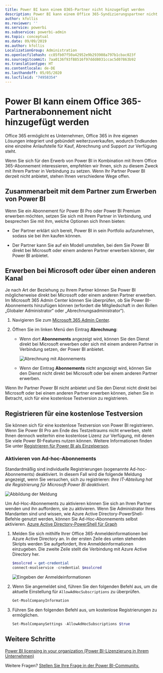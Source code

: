 ```yaml
---
title: Power BI kann einem O365-Partner nicht hinzugefügt werden
description: Power BI kann einem Office 365-Syndizierungspartner nicht hinzugefügt werden Das Syndizierungsmodell ist ein von Office 365 verwendetes Kaufmodell.
author: kfollis
ms.reviewer: ''
ms.service: powerbi
ms.subservice: powerbi-admin
ms.topic: conceptual
ms.date: 09/09/2019
ms.author: kfollis
LocalizationGroup: Administration
ms.openlocfilehash: cc85fb07f50a42952e9b293908a797b1cbac023f
ms.sourcegitcommit: 7aa0136f93f88516f97ddd8031ccac5d07863b92
ms.translationtype: HT
ms.contentlocale: de-DE
ms.lasthandoff: 05/05/2020
ms.locfileid: "74958354"
---
```

# <a name="unable-to-add-power-bi-to-office-365-partner-subscription"></a>Power BI kann einem Office 365-Partnerabonnement nicht hinzugefügt werden

Office 365 ermöglicht es Unternehmen, Office 365 in ihre eigenen Lösungen integriert und gebündelt weiterzuverkaufen, wodurch Endkunden eine einzelne Anlaufstelle für Kauf, Abrechnung und Support zur Verfügung steht.

Wenn Sie sich für den Erwerb von Power BI in Kombination mit Ihrem Office 365-Abonnement interessieren, empfehlen wir Ihnen, sich zu diesem Zweck mit Ihrem Partner in Verbindung zu setzen. Wenn Ihr Partner Power BI derzeit nicht anbietet, stehen Ihnen verschiedene Wege offen.

## <a name="work-with-your-partner-to-purchase-power-bi"></a>Zusammenarbeit mit dem Partner zum Erwerben von Power BI

Wenn Sie ein Abonnement für Power BI Pro oder Power BI Premium erwerben möchten, setzen Sie sich mit Ihrem Partner in Verbindung, und besprechen Sie mit ihm, welche Optionen sich Ihnen bieten:

* Der Partner erklärt sich bereit, Power BI in sein Portfolio aufzunehmen, sodass sie bei ihm kaufen können.

* Der Partner kann Sie auf ein Modell umstellen, bei dem Sie Power BI direkt bei Microsoft oder einem anderen Partner erwerben können, der Power BI anbietet.

## <a name="purchase-from-microsoft-or-another-channel"></a>Erwerben bei Microsoft oder über einen anderen Kanal

Je nach Art der Beziehung zu Ihrem Partner können Sie Power BI möglicherweise direkt bei Microsoft oder einem anderen Partner erwerben. Im Microsoft 365 Admin Center können Sie überprüfen, ob Sie Power BI-Abonnements hinzufügen können (erfordert die Mitgliedschaft in den Rollen „Globaler Administrator“ oder „Abrechnungsadministrator“).

1. Navigieren Sie zum [Microsoft 365 Admin Center](https://admin.microsoft.com/AdminPortal/Home#/homepage).

1. Öffnen Sie im linken Menü den Eintrag **Abrechnung**:

    * Wenn dort **Abonnements** angezeigt wird, können Sie den Dienst direkt bei Microsoft erwerben oder sich mit einem anderen Partner in Verbindung setzen, der Power BI anbietet.

        ![Abrechnung mit Abonnements](media/service-admin-syndication-partner/billingsub.png)

    * Wenn der Eintrag **Abonnements** nicht angezeigt wird, können Sie den Dienst nicht direkt bei Microsoft oder bei einem anderen Partner erwerben.

Wenn Ihr Partner Power BI nicht anbietet und Sie den Dienst nicht direkt bei Microsoft oder bei einem anderen Partner erwerben können, ziehen Sie in Betracht, sich für eine kostenlose Testversion zu registrieren.

## <a name="sign-up-for-a-free-trial"></a>Registrieren für eine kostenlose Testversion

Sie können sich für eine kostenlose Testversion von Power BI registrieren. Wenn Sie Power BI Pro am Ende des Testzeitraums nicht erwerben, steht Ihnen dennoch weiterhin eine kostenlose Lizenz zur Verfügung, mit denen Sie viele Power BI-Features nutzen können. Weitere Informationen finden Sie unter [Registrieren für Power BI als Einzelperson](service-self-service-signup-for-power-bi.md).

### <a name="enable-ad-hoc-subscriptions"></a>Aktivieren von Ad-hoc-Abonnements

Standardmäßig sind individuelle Registrierungen (sogenannte Ad-hoc-Abonnements) deaktiviert. In diesem Fall wird die folgende Meldung angezeigt, wenn Sie versuchen, sich zu registrieren: *Ihre IT-Abteilung hat die Registrierung für Microsoft Power BI deaktiviert*.

![Abbildung der Meldung](media/service-admin-syndication-partner/sorry.png)

Um Ad-Hoc-Abonnements zu aktivieren können Sie sich an Ihren Partner wenden und ihn auffordern, sie zu aktivieren. Wenn Sie Administrator Ihres Mandanten sind und wissen, wie Azure Active Directory-PowerShell-Befehle genutzt werden, können Sie Ad-Hoc-Abonnements selbst aktivieren. [Azure Active Directory-PowerShell für Graph](/powershell/azure/active-directory/install-adv2/)

1. Melden Sie sich mithilfe Ihrer Office 365-Anmeldeinformationen bei Azure Active Directory an. In der ersten Zeile des unten stehenden Skripts werden Sie aufgefordert, Ihre Anmeldeinformationen einzugeben. Die zweite Zeile stellt die Verbindung mit Azure Active Directory her.

    ```powershell
    $msolcred = get-credential
    connect-msolservice -credential $msolcred
    ```

    ![Eingeben der Anmeldeinformationen](media/service-admin-syndication-partner/aad-signin.png)

1. Wenn Sie angemeldet sind, führen Sie den folgenden Befehl aus, um die aktuelle Einstellung für `AllowAdHocSubscriptions` zu überprüfen.

    ```powershell
    Get-MsolCompanyInformation
    ```

1. Führen Sie den folgenden Befehl aus, um kostenlose Registrierungen zu ermöglichen.

    ```powershell
    Set-MsolCompanySettings -AllowAdHocSubscriptions $true
    ```

## <a name="next-steps"></a>Weitere Schritte

[Power BI licensing in your organization (Power BI-Lizenzierung in Ihrem Unternehmen)](service-admin-licensing-organization.md)

Weitere Fragen? [Stellen Sie Ihre Frage in der Power BI-Community.](https://community.powerbi.com/)